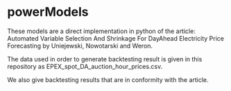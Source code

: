 # powerModels

These models are a direct implementation in python of the article:
Automated Variable Selection And Shrinkage For DayAhead Electricity Price Forecasting by Uniejewski, Nowotarski and Weron.

The data used in order to generate backtesting result is given in this repository as EPEX_spot_DA_auction_hour_prices.csv.

We also give backtesting results that are in conformity with the article.
